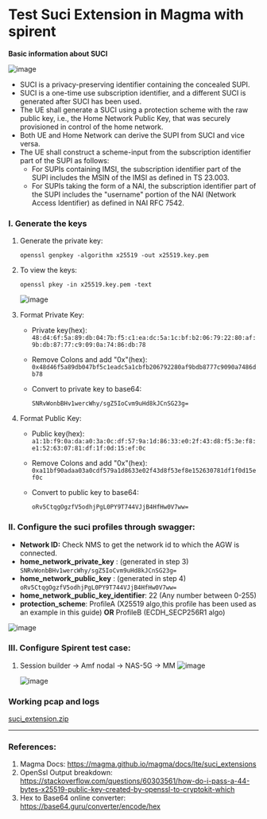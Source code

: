 
# Test Suci Extension in Magma with spirent

**Basic information about SUCI**

![image](https://github.com/wavelabsai/magma-general-utility/assets/131740331/9a6dc735-5073-483d-b552-0e7c151fc172)



* SUCI is a privacy-preserving identifier containing the concealed SUPI.
* SUCI is a one-time use subscription identifier, and a different SUCI is generated after SUCI has been used.
* The UE shall generate a SUCI using a protection scheme with the raw public key, i.e., the Home Network Public Key, that was securely provisioned in control of the home network.
* Both UE and Home Network can derive the SUPI from SUCI and vice versa.
* The UE shall construct a scheme-input from the subscription identifier part of the SUPI as follows:
  * For SUPIs containing IMSI, the subscription identifier part of the SUPI includes the MSIN of the IMSI as defined in TS 23.003.
  * For SUPIs taking the form of a NAI, the subscription identifier part of the SUPI includes the "username" portion of the NAI (Network Access Identifier) as defined in NAI RFC 7542.
    

### I. Generate the keys
1. Generate the private key:
   ```
   openssl genpkey -algorithm x25519 -out x25519.key.pem
   ``` 
2. To view the keys:
   ```
   openssl pkey -in x25519.key.pem -text
   ``` 
   ![image](https://github.com/wavelabsai/magma-general-utility/assets/131740331/aaa513b9-5b42-4611-b4f0-9202e9c05d79)


3. Format Private Key:
   
    - Private key(hex): ```48:d4:6f:5a:89:db:04:7b:f5:c1:ea:dc:5a:1c:bf:b2:06:79:22:80:af:9b:db:87:77:c9:09:0a:74:86:db:78```
   
    - Remove Colons and add "0x"(hex): ```0x48d46f5a89db047bf5c1eadc5a1cbfb206792280af9bdb8777c9090a7486db78```

    - Convert to private key to base64:
      ```
      SNRvWonbBHv1wercWhy/sgZ5IoCvm9uHd8kJCnSG23g=
      ```
      
4. Format Public Key:
   
    - Public key(hex): ```a1:1b:f9:0a:da:a0:3a:0c:df:57:9a:1d:86:33:e0:2f:43:d8:f5:3e:f8:e1:52:63:07:81:df:1f:0d:15:ef:0c```
   
    - Remove Colons and add "0x"(hex): ```0xa11bf90adaa03a0cdf579a1d8633e02f43d8f53ef8e152630781df1f0d15ef0c```

    - Convert to public key to base64:
      ```
      oRv5CtqgOgzfV5odhjPgL0PY9T744VJjB4HfHw0V7ww=
      ```
### II. Configure the suci profiles through swagger:
- **Network ID:** Check NMS to get the network id to which the AGW is connected.
- **home_network_private_key** : (generated in step 3)
      ```
      SNRvWonbBHv1wercWhy/sgZ5IoCvm9uHd8kJCnSG23g=
      ```
- **home_network_public_key** : (generated in step 4)
      ```
      oRv5CtqgOgzfV5odhjPgL0PY9T744VJjB4HfHw0V7ww=
      ```
- **home_network_public_key_identifier**: 22 (Any number between 0-255)
- **protection_scheme**: ProfileA (X25519 algo,this profile has been used as an example in this guide) **OR**
                         ProfileB (ECDH_SECP256R1 algo)
  
![image](https://github.com/wavelabsai/magma-general-utility/assets/131740331/e5e81c2c-4da3-4505-a536-2a946264fb1b)


### III. Configure Spirent test case:
1. Session builder -> Amf nodal -> NAS-5G -> MM
   ![image](https://github.com/wavelabsai/magma-general-utility/assets/131740331/1ab7483d-9c44-4f0a-b5c3-51cbe032259f)


     ![image](https://github.com/wavelabsai/magma-general-utility/assets/131740331/d6f077bb-30c2-48fe-b87f-f21cacc62fdf)



### Working pcap and logs
[suci_extension.zip](https://github.com/shashidhar-p/integration-magma/files/13221623/suci_extension.zip)

*** 
### References:
1. Magma Docs: https://magma.github.io/magma/docs/lte/suci_extensions
2. OpenSsl Output breakdown: https://stackoverflow.com/questions/60303561/how-do-i-pass-a-44-bytes-x25519-public-key-created-by-openssl-to-cryptokit-which
3. Hex to Base64 online converter: https://base64.guru/converter/encode/hex



